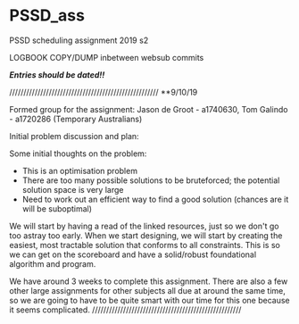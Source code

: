 # PSSD_ass
PSSD scheduling assignment 2019 s2

LOGBOOK COPY/DUMP inbetween websub commits

***Entries should be dated!!***


/////////////////////////////////////////////////////
**9/10/19

Formed group for the assignment: Jason de Groot - a1740630,  Tom Galindo - a1720286 (Temporary Australians)

Initial problem discussion and plan:

Some initial thoughts on the problem:
- This is an optimisation problem
- There are too many possible solutions to be bruteforced; the potential solution space is very large
- Need to work out an efficient way to find a good solution (chances are it will be suboptimal)

We will start by having a read of the linked resources, just so we don't go too astray too early.
When we start designing, we will start by creating the easiest, most tractable solution that conforms to all constraints. This is so we can get on the scoreboard and have a solid/robust foundational algorithm and program.

We have around 3 weeks to complete this assignment. There are also a few other large assignments for other subjects all due at around the same time, so we are going to have to be quite smart with our time for this one because it seems complicated.
/////////////////////////////////////////////////////
